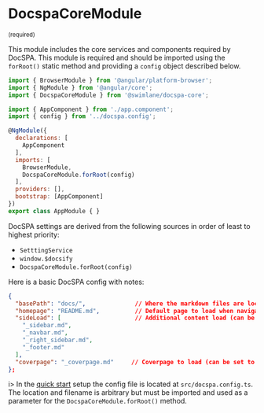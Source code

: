 # DocspaCoreModule

<small>(required)</small>

This module includes the core services and components required by DocSPA.  This module is required and should be imported using the `forRoot()` static method and providing a `config` object described below.

```js { mark="3,14" }
import { BrowserModule } from '@angular/platform-browser';
import { NgModule } from '@angular/core';
import { DocspaCoreModule } from '@swimlane/docspa-core';

import { AppComponent } from './app.component';
import { config } from '../docspa.config';

@NgModule({
  declarations: [
    AppComponent
  ],
  imports: [
    BrowserModule,
    DocspaCoreModule.forRoot(config)
  ],
  providers: [],
  bootstrap: [AppComponent]
})
export class AppModule { }
```

DocSPA settings are derived from the following sources in order of least to highest priority:

- `SetttingService`
- `window.$docsify`
- `DocspaCoreModule.forRoot(config)`

Here is a basic DocSPA config with notes:

```json
{
  "basePath": "docs/",              // Where the markdown files are located
  "homepage": "README.md",          // Default page to load when navigating to a directrory
  "sideLoad": [                     // Additional content load (can be set to false)
    "_sidebar.md",
    "_navbar.md",
    "_right_sidebar.md",
    "_footer.md"
  ],
  "coverpage": "_coverpage.md"     // Coverpage to load (can be set to false)
};
```

i> In the [quick start](../quickstart) setup the config file is located at `src/docspa.config.ts`.  The location and filename is arbitrary but must be imported and used as a parameter for the `DocspaCoreModule.forRoot()` method.
